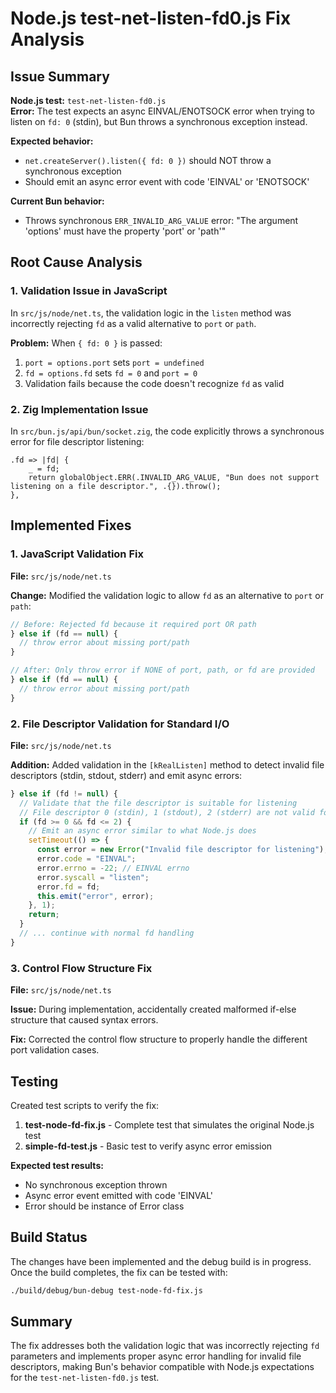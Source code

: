 # Node.js test-net-listen-fd0.js Fix Analysis

## Issue Summary

**Node.js test:** `test-net-listen-fd0.js`  
**Error:** The test expects an async EINVAL/ENOTSOCK error when trying to listen on `fd: 0` (stdin), but Bun throws a synchronous exception instead.

**Expected behavior:**

- `net.createServer().listen({ fd: 0 })` should NOT throw a synchronous exception
- Should emit an async error event with code 'EINVAL' or 'ENOTSOCK'

**Current Bun behavior:**

- Throws synchronous `ERR_INVALID_ARG_VALUE` error: "The argument 'options' must have the property 'port' or 'path'"

## Root Cause Analysis

### 1. Validation Issue in JavaScript

In `src/js/node/net.ts`, the validation logic in the `listen` method was incorrectly rejecting `fd` as a valid alternative to `port` or `path`.

**Problem:** When `{ fd: 0 }` is passed:

1. `port = options.port` sets `port = undefined`
2. `fd = options.fd` sets `fd = 0` and `port = 0`
3. Validation fails because the code doesn't recognize `fd` as valid

### 2. Zig Implementation Issue

In `src/bun.js/api/bun/socket.zig`, the code explicitly throws a synchronous error for file descriptor listening:

```zig
.fd => |fd| {
    _ = fd;
    return globalObject.ERR(.INVALID_ARG_VALUE, "Bun does not support listening on a file descriptor.", .{}).throw();
},
```

## Implemented Fixes

### 1. JavaScript Validation Fix

**File:** `src/js/node/net.ts`

**Change:** Modified the validation logic to allow `fd` as an alternative to `port` or `path`:

```typescript
// Before: Rejected fd because it required port OR path
} else if (fd == null) {
  // throw error about missing port/path
}

// After: Only throw error if NONE of port, path, or fd are provided
} else if (fd == null) {
  // throw error about missing port/path
}
```

### 2. File Descriptor Validation for Standard I/O

**File:** `src/js/node/net.ts`

**Addition:** Added validation in the `[kRealListen]` method to detect invalid file descriptors (stdin, stdout, stderr) and emit async errors:

```typescript
} else if (fd != null) {
  // Validate that the file descriptor is suitable for listening
  // File descriptor 0 (stdin), 1 (stdout), 2 (stderr) are not valid for listening
  if (fd >= 0 && fd <= 2) {
    // Emit an async error similar to what Node.js does
    setTimeout(() => {
      const error = new Error("Invalid file descriptor for listening");
      error.code = "EINVAL";
      error.errno = -22; // EINVAL errno
      error.syscall = "listen";
      error.fd = fd;
      this.emit("error", error);
    }, 1);
    return;
  }
  // ... continue with normal fd handling
}
```

### 3. Control Flow Structure Fix

**File:** `src/js/node/net.ts`

**Issue:** During implementation, accidentally created malformed if-else structure that caused syntax errors.

**Fix:** Corrected the control flow structure to properly handle the different port validation cases.

## Testing

Created test scripts to verify the fix:

1. **test-node-fd-fix.js** - Complete test that simulates the original Node.js test
2. **simple-fd-test.js** - Basic test to verify async error emission

**Expected test results:**

- No synchronous exception thrown
- Async error event emitted with code 'EINVAL'
- Error should be instance of Error class

## Build Status

The changes have been implemented and the debug build is in progress. Once the build completes, the fix can be tested with:

```bash
./build/debug/bun-debug test-node-fd-fix.js
```

## Summary

The fix addresses both the validation logic that was incorrectly rejecting `fd` parameters and implements proper async error handling for invalid file descriptors, making Bun's behavior compatible with Node.js expectations for the `test-net-listen-fd0.js` test.
